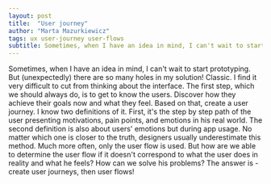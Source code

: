 ```yaml
---
layout: post
title:  "User journey"
author: "Marta Mazurkiewicz"
tags: ux user-journey user-flows
subtitle: Sometimes, when I have an idea in mind, I can't wait to start prototyping. But (unexpectedly) there are so many holes in my solution!
---
```


Sometimes, when I have an idea in mind, I can't wait to start prototyping. But (unexpectedly) there are so many holes in my solution! Classic. I find it very difficult to cut from thinking about the interface. The first step, which we should always do, is to get to know the users. Discover how they achieve their goals now and what they feel.  Based on that, create a user journey. I know two definitions of it. First, it's the step by step path of the user presenting motivations, pain points, and emotions in his real world. The second definition is also about users' emotions but during app usage. No matter which one is closer to the truth, designers usually underestimate this method. Much more often, only the user flow is used. But how are we able to determine the user flow if it doesn't correspond to what the user does in reality and what he feels? How can we solve his problems? The answer is - create user journeys, then user flows!
